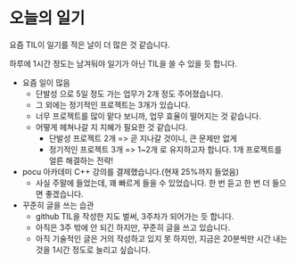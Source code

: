 # 오늘의 일기



요즘 TIL이 일기를 적은 날이 더 많은 것 같습니다.

하루에 1시간 정도는 남겨둬야 일기가 아닌 TIL을 쓸 수 있을 듯 합니다.



- 요즘 일이 많음
  - 단발성 으로 5일 정도 가는 업무가 2개 정도 주어졌습니다.
  - 그 외에는 정기적인 프로젝트는 3개가 있습니다.
  - 너무 프로젝트를 많이 맡다 보니까, 업무 효율이 떨어지는 것 같습니다.
  - 어떻게 헤쳐나갈 지 지혜가 필요한 것 같습니다.
    - 단발성 프로젝트 2개 => 곧 지나갈 것이니, 큰 문제만 없게
    - 정기적인 프로젝트 3개 =>  1~2개 로 유지하고자 합니다. 1개 프로젝트를 얼른 해결하는 전략!
- pocu 아카데미 C++ 강의를 결제했습니다.(현재 25%까지 들었음)
  - 사실 주말에 들었는데, 꽤 빠르게 들을 수 있었습니다. 한 번 듣고 한 번 더 들으면 좋겠습니다.
- 꾸준히 글을 쓰는 습관
  - github TIL을 작성한 지도 벌써, 3주차가 되어가는 듯 합니다.
  - 아직은 3주 밖에 안 되긴 하지만, 꾸준히 글을 쓰고 있습니다.
  - 아직 기술적인 글은 거의 작성하고 있지 못 하지만, 지금은 20분씩만 시간 내는 것을 1시간 정도로 늘리고 싶습니다.